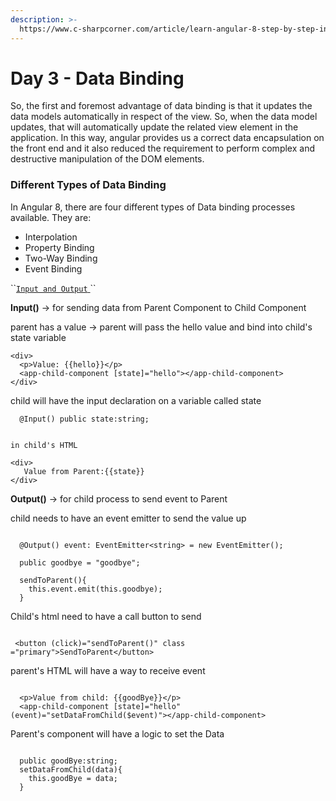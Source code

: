 ```yaml
---
description: >-
  https://www.c-sharpcorner.com/article/learn-angular-8-step-by-step-in-10-days-data-binding-day-3/
---
```


# Day 3 - Data Binding

So, the first and foremost advantage of data binding is that it updates the data models automatically in respect of the view. So, when the data model updates, that will automatically update the related view element in the application. In this way, angular provides us a correct data encapsulation on the front end and it also reduced the requirement to perform complex and destructive manipulation of the DOM elements.



### Different Types of Data Binding

  
In Angular 8, there are four different types of Data binding processes available. They are:

* Interpolation 
* Property Binding 
* Two-Way Binding 
* Event Binding

\`\`[`Input and Output` ](https://www.youtube.com/watch?v=DUe8y6QVPMk)\`\`

**Input\(\)** -&gt; for sending data from Parent Component to Child Component 

parent has a value -&gt; parent will pass the hello value and bind into child's state variable 

```text
<div>  
  <p>Value: {{hello}}</p>
  <app-child-component [state]="hello"></app-child-component>  
</div>  
```

child will have the input declaration on a variable called state 

```text
  @Input() public state:string;  


in child's HTML

<div>  
   Value from Parent:{{state}}
</div>  

```



**Output\(\)** -&gt; for child process to send event to Parent

child needs to have an event emitter to send the value up 

```text

  @Output() event: EventEmitter<string> = new EventEmitter();

  public goodbye = "goodbye";

  sendToParent(){
    this.event.emit(this.goodbye);
  }
```

Child's html need to have a call button to send 

```text

 <button (click)="sendToParent()" class ="primary">SendToParent</button>
```

parent's HTML will have a way to receive event 

```text

  <p>Value from child: {{goodBye}}</p>
  <app-child-component [state]="hello" (event)="setDataFromChild($event)"></app-child-component>  
```

Parent's component will have a logic to set the Data 

```text

  public goodBye:string;
  setDataFromChild(data){
    this.goodBye = data;
  }
```

